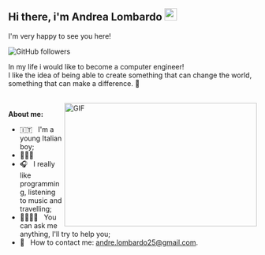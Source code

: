 <h2> Hi there, i'm Andrea Lombardo <img src="https://media.giphy.com/media/hvRJCLFzcasrR4ia7z/giphy.gif" width="25" /> </h2>
 
I'm very happy to see you here!

![GitHub followers](https://img.shields.io/github/followers/andrelombardo?label=Follow&style=social)

In my life i would like to become a computer engineer! <br> 
I like the idea of being able to create something that can change the world, something that can make a difference. 🚀

</br>

<img align="right" alt="GIF" src="https://user-images.githubusercontent.com/103902805/204090193-cb0a4efe-a467-4db8-8a03-3fd874aaae56.png" height="250" width="390" />

**About me:**

- 🇮🇹 &nbsp; I'm a young Italian boy;
- 👨🏻‍💻 &nbsp; 
- 🎧 &nbsp; I really like programming, listening to music and travelling;
- 🫱🏻‍🫲🏾 &nbsp; You can ask me anything, I'll try to help you;
- 📧 &nbsp; How to contact me: andre.lombardo25@gmail.com.

</br>
</br>
</br>



